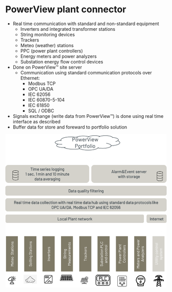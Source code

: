 # PowerView plant connector

- Real time communication with standard and non-standard equipment
    - Inverters and integrated transformer stations
    - String monitoring devices
    - Trackers
    - Meteo (weather) stations
    - PPC (power plant controllers)
    - Energy meters and power analyzers
    - Substation energy flow control devices
- Done on PowerView™ site server
    - Communication using standard communication protocols over Ethernet: 
         - Modbus TCP
         - OPC UA/DA
         - IEC 62056 
         - IEC 60870-5-104
         - IEC 61850
         - SQL / ODBC
- Signals exchange (write data from PowerView™) is done using real time interface as described 
- Buffer data for store and foreward to portfolio solution

![PlantConnectorHookUp](../../../images/PlantConnectorHookUp.png)